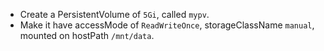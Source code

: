 - Create a PersistentVolume of `5Gi`, called `mypv`. 
- Make it have accessMode of `ReadWriteOnce`, storageClassName `manual`, mounted on hostPath `/mnt/data`.
